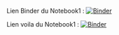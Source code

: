 Lien Binder du Notebook1 :
[![Binder](https://mybinder.org/badge_logo.svg)](https://mybinder.org/v2/gh/TrafalgarLeBG/Notebook1/HEAD)

Lien voila du Notebook1 : 
[![Binder](https://mybinder.org/badge_logo.svg)](https://mybinder.org/v2/gh/TrafalgarLeBG/Notebook1/tree/main/HEAD?urlpath=%2Fvoila%2Frender%2Fnotebook1.ipynb)
